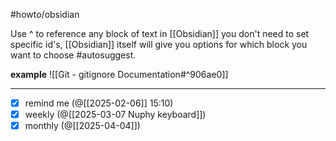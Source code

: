 #howto/obsidian 

Use \^ to reference any block of text in [[Obsidian]]
 you don't need to set specific id's, [[Obsidian]] itself will give you options for which block you want to choose #autosuggest.

**example**
 ![[Git - gitignore Documentation#^906ae0]]
 ___
- [x] remind me (@[[2025-02-06]] 15:10)
- [x] weekly (@[[2025-03-07 Nuphy keyboard]])
- [x] monthly (@[[2025-04-04]])
